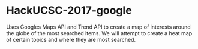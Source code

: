 # HackUCSC-2017-google
Uses Googles Maps API and Trend API to create a map of interests around the globe of the most searched items. We will attempt to create a heat map of certain topics and where they are most searched.
